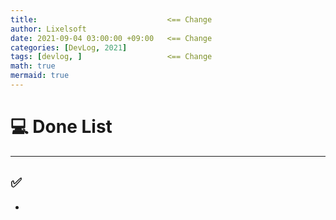 ```yaml
---
title:                             <== Change                         
author: Lixelsoft
date: 2021-09-04 03:00:00 +09:00   <== Change
categories: [DevLog, 2021]
tags: [devlog, ]                   <== Change
math: true
mermaid: true
---
```



# 💻 Done List
---

## ✅ 
- 
